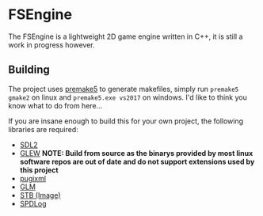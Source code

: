 # FSEngine

The FSEngine is a lightweight 2D game engine written in C++, it is still a work in progress however.

## Building

The project uses [premake5](https://premake.github.io/download.html) to generate makefiles, simply run ```premake5 gmake2``` on linux and ```premake5.exe vs2017``` on windows. I'd like to think you know what to do from here...

If you are insane enough to build this for your own project, the following libraries are required:

* [SDL2](https://github.com/garyservin/sdl2)
* [GLEW](https://github.com/nigels-com/glew) **NOTE: Build from source as the binarys provided by most linux software repos are out of date and do not support extensions used by this project**
* [pugixml](https://github.com/zeux/pugixml)
* [GLM](https://github.com/g-truc/glm)
* [STB (Image)](https://github.com/nothings/stb/blob/master/stb_image.h)
* [SPDLog](https://github.com/gabime/spdlog)
